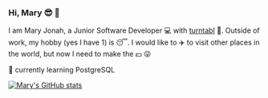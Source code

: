 ### Hi, Mary :sunglasses: 👋

I am Mary Jonah, a Junior Software Developer 💻 with [turntabl](https://turntabl.io/) 🏢. 
Outside of work, my hobby (yes I have 1) is 😴. I would like to ✈️ to visit other places in the world, but now I need to make the 💵 😜

🌱 currently learning PostgreSQL

[![Mary's GitHub stats](https://github-readme-stats.vercel.app/api?username=maryjonah-turntabl&hide=contribs,prs,stars,issues)](https://github.com/maryjonah-turntabl/github-readme-stats)


<!--
**maryjonah-turntabl/maryjonah-turntabl** is a ✨ _special_ ✨ repository because its `README.md` (this file) appears on your GitHub profile.

Here are some ideas to get you started:

- 🔭 I’m currently working on ...
- 🌱 I’m currently learning ...
- 👯 I’m looking to collaborate on ...
- 🤔 I’m looking for help with ...
- 💬 Ask me about ...
- 📫 How to reach me: ...
- 😄 Pronouns: ...
- ⚡ Fun fact: ...
-->
